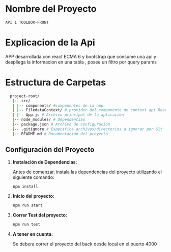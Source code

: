 # Nombre del Proyecto
    API 1 TOOLBOX-FRONT

# Explicacion de la Api

   APP desarrollada con react ECMA 6 y bootstrap que consume una api y despliega la informacion en una tabla , posee un filtro por query params

# Estructura de Carpetas
 ```bash
   project-root/
    |-- src/
    | |-- components/ #componentes de la app
    | |-- FiledataContext/ # provider del componente de context api React
    | |-- App.js # Archivo principal de la aplicación 
    |-- node_modules/ # Dependencias 
    |-- package.json # Archivo de configuración
    |-- .gitignore # Especifica archivos/directorios a ignorar por Git
    |-- README.md # Documentación del proyecto
```
## Configuración del Proyecto

1. **Instalación de Dependencias:**

   Antes de comenzar, instala las dependencias del proyecto utilizando el siguiente comando:

   ```bash
   npm install

2. **Inicio del proyecto:**
   
   ```bash
   npm run start

3. **Correr Test del proyecto:**
   
   ```bash
   npm run test

4. **A tener en cuenta:**

   Se debera correr el proyecto del back desde local en el puerto 4000